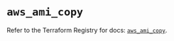 # `aws_ami_copy`

Refer to the Terraform Registry for docs: [`aws_ami_copy`](https://registry.terraform.io/providers/hashicorp/aws/5.90.0/docs/resources/ami_copy).
